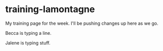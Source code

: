 # training-lamontagne

My training page for the week. I'll be pushing changes up here as we go.


Becca is typing a line.

Jalene is typing stuff.